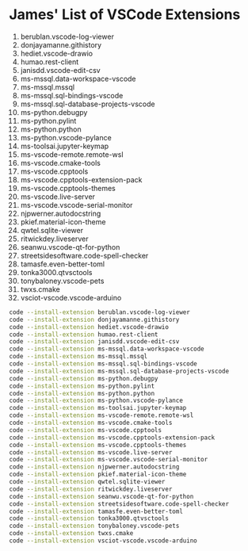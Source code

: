 # James' List of VSCode Extensions

1.  berublan.vscode-log-viewer
1.  donjayamanne.githistory
1.  hediet.vscode-drawio
1.  humao.rest-client
1.  janisdd.vscode-edit-csv
1.  ms-mssql.data-workspace-vscode
1.  ms-mssql.mssql
1.  ms-mssql.sql-bindings-vscode
1.  ms-mssql.sql-database-projects-vscode
1.  ms-python.debugpy
1.  ms-python.pylint
1.  ms-python.python
1.  ms-python.vscode-pylance
1.  ms-toolsai.jupyter-keymap
1.  ms-vscode-remote.remote-wsl
1.  ms-vscode.cmake-tools
1.  ms-vscode.cpptools
1.  ms-vscode.cpptools-extension-pack
1.  ms-vscode.cpptools-themes
1.  ms-vscode.live-server
1.  ms-vscode.vscode-serial-monitor
1.  njpwerner.autodocstring
1.  pkief.material-icon-theme
1.  qwtel.sqlite-viewer
1.  ritwickdey.liveserver
1.  seanwu.vscode-qt-for-python
1.  streetsidesoftware.code-spell-checker
1.  tamasfe.even-better-toml
1.  tonka3000.qtvsctools
1.  tonybaloney.vscode-pets
1.  twxs.cmake
1.  vsciot-vscode.vscode-arduino

```bash
code --install-extension berublan.vscode-log-viewer
code --install-extension donjayamanne.githistory
code --install-extension hediet.vscode-drawio
code --install-extension humao.rest-client
code --install-extension janisdd.vscode-edit-csv
code --install-extension ms-mssql.data-workspace-vscode
code --install-extension ms-mssql.mssql
code --install-extension ms-mssql.sql-bindings-vscode
code --install-extension ms-mssql.sql-database-projects-vscode
code --install-extension ms-python.debugpy
code --install-extension ms-python.pylint
code --install-extension ms-python.python
code --install-extension ms-python.vscode-pylance
code --install-extension ms-toolsai.jupyter-keymap
code --install-extension ms-vscode-remote.remote-wsl
code --install-extension ms-vscode.cmake-tools
code --install-extension ms-vscode.cpptools
code --install-extension ms-vscode.cpptools-extension-pack
code --install-extension ms-vscode.cpptools-themes
code --install-extension ms-vscode.live-server
code --install-extension ms-vscode.vscode-serial-monitor
code --install-extension njpwerner.autodocstring
code --install-extension pkief.material-icon-theme
code --install-extension qwtel.sqlite-viewer
code --install-extension ritwickdey.liveserver
code --install-extension seanwu.vscode-qt-for-python
code --install-extension streetsidesoftware.code-spell-checker
code --install-extension tamasfe.even-better-toml
code --install-extension tonka3000.qtvsctools
code --install-extension tonybaloney.vscode-pets
code --install-extension twxs.cmake
code --install-extension vsciot-vscode.vscode-arduino
```
